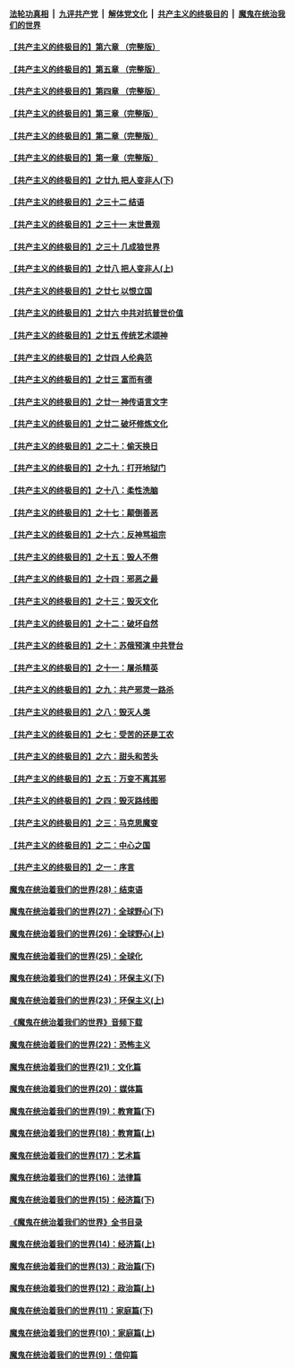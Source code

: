 ####  [法轮功真相](../../../../basic/blob/master/README.md?t=09180600) &nbsp;|&nbsp; [九评共产党](../../../../9ping.md/blob/master/README.md?t=09180600) &nbsp;|&nbsp; [解体党文化](../../../../jtdwh.md/blob/master/README.md?t=09180600)  &nbsp;|&nbsp; [共产主义的终极目的](../../../../gczydzjmd.md/blob/master/README.md?t=09180600) &nbsp;|&nbsp; [魔鬼在统治我们的世界](../../../../mgztzwmdsj.md/blob/master/README.md?t=09180600) 

#### [【共产主义的终极目的】第六章 （完整版）](../pages/nsc422/n11428913.md?t=09180600) 

#### [【共产主义的终极目的】第五章 （完整版）](../pages/nsc422/n11428912.md?t=09180600) 

#### [【共产主义的终极目的】第四章 （完整版）](../pages/nsc422/n11428907.md?t=09180600) 

#### [【共产主义的终极目的】第三章（完整版）](../pages/nsc422/n11428848.md?t=09180600) 

#### [【共产主义的终极目的】第二章（完整版）](../pages/nsc422/n11428831.md?t=09180600) 

#### [【共产主义的终极目的】第一章（完整版）](../pages/nsc422/n11417651.md?t=09180600) 

#### [【共产主义的终极目的】之廿九 把人变非人(下)](../pages/nsc422/n11344140.md?t=09180600) 

#### [【共产主义的终极目的】之三十二 结语](../pages/nsc422/n11360535.md?t=09180600) 

#### [【共产主义的终极目的】之三十一 末世景观](../pages/nsc422/n11351129.md?t=09180600) 

#### [【共产主义的终极目的】之三十 几成狼世界](../pages/nsc422/n11348280.md?t=09180600) 

#### [【共产主义的终极目的】之廿八 把人变非人(上)](../pages/nsc422/n11340492.md?t=09180600) 

#### [【共产主义的终极目的】之廿七 以恨立国](../pages/nsc422/n11336944.md?t=09180600) 

#### [【共产主义的终极目的】之廿六 中共对抗普世价值](../pages/nsc422/n11324785.md?t=09180600) 

#### [【共产主义的终极目的】之廿五 传统艺术颂神](../pages/nsc422/n11296396.md?t=09180600) 

#### [【共产主义的终极目的】之廿四 人伦典范](../pages/nsc422/n11296397.md?t=09180600) 

#### [【共产主义的终极目的】之廿三 富而有德](../pages/nsc422/n11283598.md?t=09180600) 

#### [【共产主义的终极目的】之廿一 神传语言文字](../pages/nsc422/n11263265.md?t=09180600) 

#### [【共产主义的终极目的】之廿二 破坏修炼文化](../pages/nsc422/n11245728.md?t=09180600) 

#### [【共产主义的终极目的】之二十：偷天换日](../pages/nsc422/n11238846.md?t=09180600) 

#### [【共产主义的终极目的】之十九：打开地狱门](../pages/nsc422/n11206376.md?t=09180600) 

#### [【共产主义的终极目的】之十八：柔性洗脑](../pages/nsc422/n11199994.md?t=09180600) 

#### [【共产主义的终极目的】之十七：颠倒善恶](../pages/nsc422/n11179782.md?t=09180600) 

#### [【共产主义的终极目的】之十六：反神骂祖宗](../pages/nsc422/n11166798.md?t=09180600) 

#### [【共产主义的终极目的】之十五：毁人不倦](../pages/nsc422/n11166792.md?t=09180600) 

#### [【共产主义的终极目的】之十四：邪恶之最](../pages/nsc422/n11150249.md?t=09180600) 

#### [【共产主义的终极目的】之十三：毁灭文化](../pages/nsc422/n11135227.md?t=09180600) 

#### [【共产主义的终极目的】之十二：破坏自然](../pages/nsc422/n11135214.md?t=09180600) 

#### [【共产主义的终极目的】之十：苏俄预演 中共登台](../pages/nsc422/n11118424.md?t=09180600) 

#### [【共产主义的终极目的】之十一：屠杀精英](../pages/nsc422/n11118442.md?t=09180600) 

#### [【共产主义的终极目的】之九：共产邪灵一路杀](../pages/nsc422/n11114139.md?t=09180600) 

#### [【共产主义的终极目的】之八：毁灭人类](../pages/nsc422/n11108503.md?t=09180600) 

#### [【共产主义的终极目的】之七：受苦的还是工农](../pages/nsc422/n11101809.md?t=09180600) 

#### [【共产主义的终极目的】之六：甜头和苦头](../pages/nsc422/n11096971.md?t=09180600) 

#### [【共产主义的终极目的】之五：万变不离其邪](../pages/nsc422/n11091285.md?t=09180600) 

#### [【共产主义的终极目的】之四：毁灭路线图](../pages/nsc422/n11086284.md?t=09180600) 

#### [【共产主义的终极目的】之三：马克思魔变](../pages/nsc422/n11061941.md?t=09180600) 

#### [【共产主义的终极目的】之二：中心之国](../pages/nsc422/n11047728.md?t=09180600) 

#### [【共产主义的终极目的】之一：序言](../pages/nsc422/n11086077.md?t=09180600) 

#### [魔鬼在统治着我们的世界(28)：结束语](../pages/nsc422/n10936246.md?t=09180600) 

#### [魔鬼在统治着我们的世界(27)：全球野心(下)](../pages/nsc422/n10928319.md?t=09180600) 

#### [魔鬼在统治着我们的世界(26)：全球野心(上)](../pages/nsc422/n10900318.md?t=09180600) 

#### [魔鬼在统治着我们的世界(25)：全球化](../pages/nsc422/n10788205.md?t=09180600) 

#### [魔鬼在统治着我们的世界(24)：环保主义(下)](../pages/nsc422/n10695307.md?t=09180600) 

#### [魔鬼在统治着我们的世界(23)：环保主义(上)](../pages/nsc422/n10688613.md?t=09180600) 

#### [《魔鬼在统治着我们的世界》音频下载](../pages/nsc422/n10635553.md?t=09180600) 

#### [魔鬼在统治着我们的世界(22)：恐怖主义](../pages/nsc422/n10614727.md?t=09180600) 

#### [魔鬼在统治着我们的世界(21)：文化篇](../pages/nsc422/n10597706.md?t=09180600) 

#### [魔鬼在统治着我们的世界(20)：媒体篇](../pages/nsc422/n10586579.md?t=09180600) 

#### [魔鬼在统治着我们的世界(19)：教育篇(下)](../pages/nsc422/n10564808.md?t=09180600) 

#### [魔鬼在统治着我们的世界(18)：教育篇(上)](../pages/nsc422/n10526970.md?t=09180600) 

#### [魔鬼在统治着我们的世界(17)：艺术篇](../pages/nsc422/n10499093.md?t=09180600) 

#### [魔鬼在统治着我们的世界(16)：法律篇](../pages/nsc422/n10485969.md?t=09180600) 

#### [魔鬼在统治着我们的世界(15)：经济篇(下)](../pages/nsc422/n10469975.md?t=09180600) 

#### [《魔鬼在统治着我们的世界》全书目录](../pages/nsc422/n10464261.md?t=09180600) 

#### [魔鬼在统治着我们的世界(14)：经济篇(上)](../pages/nsc422/n10457370.md?t=09180600) 

#### [魔鬼在统治着我们的世界(13)：政治篇(下)](../pages/nsc422/n10448270.md?t=09180600) 

#### [魔鬼在统治着我们的世界(12)：政治篇(上)](../pages/nsc422/n10444576.md?t=09180600) 

#### [魔鬼在统治着我们的世界(11)：家庭篇(下)](../pages/nsc422/n10440961.md?t=09180600) 

#### [魔鬼在统治着我们的世界(10)：家庭篇(上)](../pages/nsc422/n10435448.md?t=09180600) 

#### [魔鬼在统治着我们的世界(9)：信仰篇](../pages/nsc422/n10432159.md?t=09180600) 

